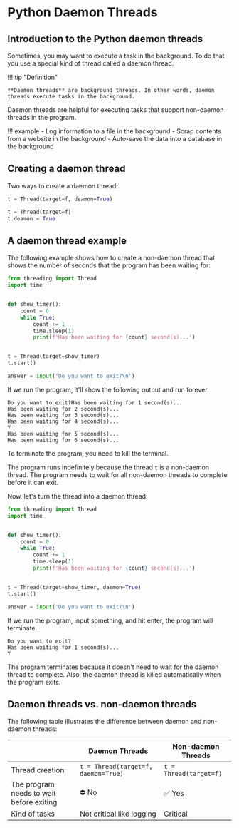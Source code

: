 # Python Daemon Threads

## Introduction to the Python daemon threads

Sometimes, you may want to execute a task in the background. To do that you use a special kind of thread called a daemon thread.

!!! tip "Definition"

    **Daemon threads** are background threads. In other words, daemon threads execute tasks in the background.

Daemon threads are helpful for executing tasks that support non-daemon threads in the program.

!!! example
    - Log information to a file in the background
    - Scrap contents from a website in the background
    - Auto-save the data into a database in the background

## Creating a daemon thread

Two ways to create a daemon thread:

```py
t = Thread(target=f, deamon=True)
```
```py
t = Thread(target=f)
t.deamon = True
```

## A daemon thread example

The following example shows how to create a non-daemon thread that shows the number of seconds that the program has been waiting for:

```py
from threading import Thread
import time


def show_timer():
    count = 0
    while True:
        count += 1
        time.sleep(1)
        print(f'Has been waiting for {count} second(s)...')


t = Thread(target=show_timer)
t.start()

answer = input('Do you want to exit?\n')
```

If we run the program, it'll show the following output and run forever.

```title="Output"
Do you want to exit?Has been waiting for 1 second(s)...
Has been waiting for 2 second(s)...
Has been waiting for 3 second(s)...
Has been waiting for 4 second(s)...
Y
Has been waiting for 5 second(s)...
Has been waiting for 6 second(s)...
```

To terminate the program, you need to kill the terminal.

The program runs indefinitely because the thread `t` is a non-daemon thread. The program needs to wait for all non-daemon threads to complete before it can exit.

Now, let's turn the thread into a daemon thread:

```py
from threading import Thread
import time


def show_timer():
    count = 0
    while True:
        count += 1
        time.sleep(1)
        print(f'Has been waiting for {count} second(s)...')


t = Thread(target=show_timer, daemon=True)
t.start()

answer = input('Do you want to exit?\n')
```

If we run the program, input something, and hit enter, the program will terminate.

```title="Output"
Do you want to exit?
Has been waiting for 1 second(s)...
Y
```

The program terminates because it doesn't need to wait for the daemon thread to complete. Also, the daemon thread is killed automatically when the program exits.

## Daemon threads vs. non-daemon threads

The following table illustrates the difference between daemon and non-daemon threads:

|                                          | Daemon Threads                      | Non-daemon Threads     |
|------------------------------------------|-------------------------------------|------------------------|
| Thread creation                          | `t = Thread(target=f, daemon=True)` | `t = Thread(target=f)` |
| The program needs to wait before exiting | :no_entry: No                       | :white_check_mark: Yes |
| Kind of tasks                            | Not critical like logging           | Critical               |